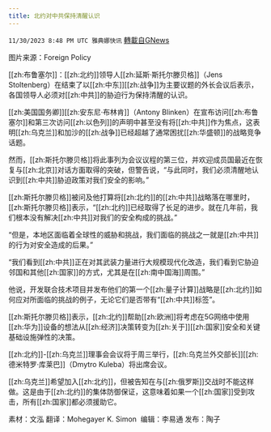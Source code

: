 ```yaml
---
title: 北约对中共保持清醒认识
---
```

`11/30/2023 8:48 PM UTC 雅典娜快讯` [轉載自GNews](https://gnews.org/articles/2055792)

图片来源：Foreign Policy

[[zh:布鲁塞尔]]：[[zh:北约]]领导人[[zh:延斯·斯托尔滕贝格]]（Jens Stoltenberg）在结束了以[[zh:中东]][[zh:战争]]为主要议题的外长会议后表示，各国领导人必须对[[zh:中共]]的胁迫行为保持清醒的认识。

[[zh:美国国务卿]][[zh:安东尼·布林肯]]（Antony Blinken）在宣布访问[[zh:布鲁塞尔]]和第三次访问[[zh:以色列]]的声明中甚至没有将[[zh:中共]]作为焦点，这表明[[zh:乌克兰]]和加沙的[[zh:战争]]已经超越了通常困扰[[zh:华盛顿]]的战略竞争话题。

然而，[[zh:斯托尔滕贝格]]将此事列为会议议程的第三位，并欢迎成员国最近在恢复与[[zh:北京]]对话方面取得的突破，但警告说，“与此同时，我们必须清醒地认识到[[zh:中共]]胁迫政策对我们安全的影响。”

[[zh:斯托尔滕贝格]]被问及他打算将[[zh:北约]]的[[zh:中共]]战略落在哪里时，[[zh:斯托尔滕贝格]]表示，“[[zh:北约]]已经取得了长足的进步。就在几年前，我们根本没有解决[[zh:中共]]对我们的安全构成的挑战。”

“但是，本地区面临着全球性的威胁和挑战，我们面临的挑战之一就是[[zh:中共]]的行为对安全造成的后果。”

“我们看到[[zh:中共]]正在对其武装力量进行大规模现代化改造，我们看到它胁迫邻国和其他[[zh:国家]]的方式，尤其是在[[zh:南中国海]]周围。”

他说，开发联合技术项目并发布他们的第一个[[zh:量子计算]]战略是[[zh:北约]]如何应对所面临的挑战的例子，无论它们是否带有“[[zh:中共]]标签”。

[[zh:斯托尔滕贝格]]表示，[[zh:北约]]帮助[[zh:欧洲]]将考虑在5G网络中使用[[zh:华为]]设备的想法从[[zh:经济]]决策转变为[[zh:关于]][[zh:国家]]安全和关键基础设施弹性的决策。

[[zh:北约]]-[[zh:乌克兰]]理事会会议将于周三举行，[[zh:乌克兰外交部长]][[zh:德米特罗·库莱巴]]（Dmytro Kuleba）将出席会议。

[[zh:乌克兰]]希望加入[[zh:北约]]，但被告知在与[[zh:俄罗斯]]交战时不能这样做。这是由于[[zh:北约]]的集体防御保证，这意味着如果一个[[zh:国家]]受到攻击，所有[[zh:国家]]都必须援助它。

    
素材：文泓  翻译：Mohegayer K. Simon   编辑：李易通  发布：陶子

